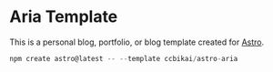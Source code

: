 # Aria Template

This is a personal blog, portfolio, or blog template created for [Astro](https://astro.build).

```js
npm create astro@latest -- --template ccbikai/astro-aria
```
